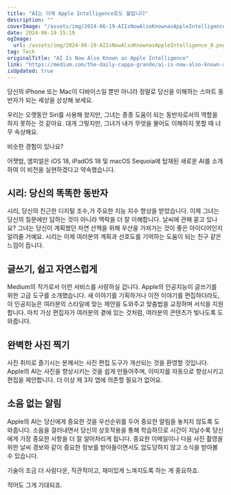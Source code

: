 ```yaml
---
title: "AI는 이제 Apple Intelligence로도 불립니다"
description: ""
coverImage: "/assets/img/2024-06-19-AIIsNowAlsoKnownasAppleIntelligence_0.png"
date: 2024-06-19 15:19
ogImage:
  url: /assets/img/2024-06-19-AIIsNowAlsoKnownasAppleIntelligence_0.png
tag: Tech
originalTitle: "AI Is Now Also Known as Apple Intelligence"
link: "https://medium.com/the-daily-cuppa-grande/ai-is-now-also-known-as-apple-intelligence-1fdcee417e4a"
isUpdated: true
---
```


당신의 iPhone 또는 Mac이 디바이스일 뿐만 아니라 정말로 당신을 이해하는 스마트 동반자가 되는 세상을 상상해 보세요.

우리는 오랫동안 Siri를 사용해 왔지만, 그녀는 종종 도움이 되는 동반자로서의 역할을 하지 못하는 것 같아요. 대개 그렇지만, 그녀가 내가 무엇을 물어도 이해하지 못할 때 너무 속상해요.

비슷한 경험이 있나요?

어젯밤, 엠피얼은 iOS 18, iPadOS 18 및 macOS Sequoia에 탑재된 새로운 AI를 소개하여 이 비전을 실현하겠다고 약속했습니다.

<div class="content-ad"></div>

## 시리: 당신의 똑똑한 동반자

시리, 당신의 친근한 디지털 조수,가 주요한 지능 지수 향상을 받았습니다. 이제 그녀는 당신의 질문에만 답하는 것이 아니라 맥락을 더 잘 이해합니다. 날씨에 관해 묻고 있나요? 그녀는 당신이 계획했던 자연 산책을 위해 우산을 가져가는 것이 좋은 아이디어인지 알려줄 거예요. 시리는 이제 여러분의 계획과 선호도를 기억하는 도움이 되는 친구 같은 느낌이 듭니다.

## 글쓰기, 쉽고 자연스럽게

Medium의 작가로서 이런 서비스를 사랑하실 겁니다. Apple의 인공지능이 글쓰기를 위한 고급 도구를 소개했습니다. 새 이야기를 기획하거나 이전 이야기를 편집하더라도, 이 인공지능은 여러분의 스타일에 맞는 제안을 도와주고 맞춤법을 교정하며 서식을 지원합니다. 마치 가상 편집자가 여러분의 곁에 있는 것처럼, 여러분의 콘텐츠가 빛나도록 도와줍니다.

<div class="content-ad"></div>

## 완벽한 사진 찍기

사진 취미로 즐기시는 분께서는 사진 편집 도구가 개선되는 것을 환영할 것입니다. Apple의 AI는 사진을 향상시키는 것을 쉽게 만들어주며, 이미지를 자동으로 향상시키고 편집을 제안합니다. 더 이상 제 3자 앱에 의존할 필요가 없어요.

## 소음 없는 알림

Apple의 AI는 당신에게 중요한 것을 우선순위를 두어 중요한 알림을 놓치지 않도록 도와줍니다. 소음을 걸러내면서 당신의 상호작용을 통해 학습하므로 시간이 지날수록 당신에게 가장 중요한 사항을 더 잘 알아차리게 됩니다. 중요한 이메일이나 다음 사진 촬영을 위한 날씨 경보와 같이 중요한 정보를 받아들이면서도 압도당하지 않고 소식을 받아볼 수 있습니다.

<div class="content-ad"></div>

기술이 조금 더 사람다운, 직관적이고, 재미있게 느껴지도록 하는 게 중요하죠.

적어도 그게 기대되죠.
